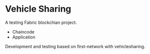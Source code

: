 # Vehicle Sharing
A testing Fabric blockchian project.
- Chaincode
- Application

Development and testing based on first-network with vehiclesharing.
